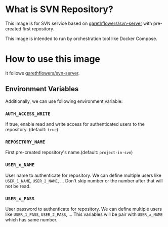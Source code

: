 # What is SVN Repository?

This image is for SVN service based on [garethflowers/svn-server](https://hub.docker.com/r/garethflowers/svn-server/)
with pre-created first repository.

This image is intended to run by orchestration tool like Docker Compose.

# How to use this image

It follows [garethflowers/svn-server](https://hub.docker.com/r/garethflowers/svn-server/).

## Environment Variables

Additionally, we can use following environment variable:

### ```AUTH_ACCESS_WRITE```

If true, enable read and write access for authenticated users to the repository.
(default: ```true```)

### ```REPOSITORY_NAME```

First pre-created repository's name.(default: ```project-in-svn```)

### ```USER_x_NAME```

User name to authenticate for repository.
We can define multiple users like ```USER_1_NAME```, ```USER_2_NAME```, ...
Don't skip number or the number after that will not be read.

### ```USER_x_PASS```

User password to authenticate for repository.
We can define multiple users like ```USER_1_PASS```, ```USER_2_PASS```, ...
This variables will be pair with ```USER_x_NAME``` which has same number.
